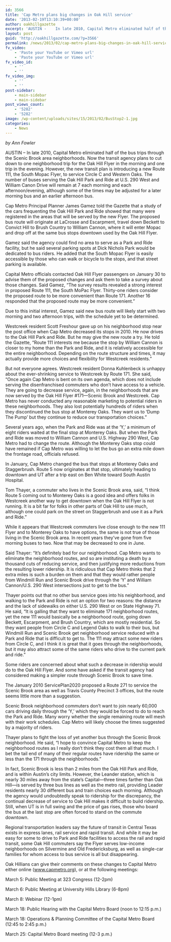 ```yaml
---
id: 3566
title: 'Cap Metro plans big changes in Oak Hill service'
date: '2013-02-19T13:10:39+00:00'
author: oakhillgazette
excerpt: 'AUSTIN -    In late 2010, Capital Metro eliminated half of the bus trips through the Scenic Brook area neighborhoods. Now the transit agency plans to cut down to one neighborhood trip for the Oak Hill Flyer in the morning and one trip in the evening. However, the new transit plan is introducing a new Route 111, the South Mopac Flyer, to service Circle C and Western Oaks. The number of buses serving the Oak Hill Park and Ride at U.S. 290 West and William Canon Drive will remain at 7 each morning and each afternoon/evening, although some of the times may be adjusted for a later morning bus and an earlier afternoon bus.'
layout: post
guid: 'http://oakhillgazette.com/?p=3566'
permalink: /news/2013/02/cap-metro-plans-big-changes-in-oak-hill-service/
fv_video:
    - 'Paste your YouTube or Vimeo url'
    - 'Paste your YouTube or Vimeo url'
fv_video_id:
    - ''
    - ''
fv_video_img:
    - ''
    - ''
post-sidebar:
    - main-sidebar
    - main-sidebar
post_views_count:
    - '5282'
    - '5282'
image: /wp-content/uploads/sites/15/2013/02/BusStop2-1.jpg
categories:
    - News
---
```


*by Ann Fowler*

AUSTIN – In late 2010, Capital Metro eliminated half of the bus trips through the Scenic Brook area neighborhoods. Now the transit agency plans to cut down to one neighborhood trip for the Oak Hill Flyer in the morning and one trip in the evening. However, the new transit plan is introducing a new Route 111, the South Mopac Flyer, to service Circle C and Western Oaks. The number of buses serving the Oak Hill Park and Ride at U.S. 290 West and William Canon Drive will remain at 7 each morning and each afternoon/evening, although some of the times may be adjusted for a later morning bus and an earlier afternoon bus.

Cap Metro Principal Planner James Gamez told the Gazette that a study of the cars frequenting the Oak Hill Park and Ride showed that many were registered in the areas that will be served by the new Flyer. The proposed bus route will originate at LaCrosse and Escarpment, travel down Beckett to Convict Hill to Brush Country to William Cannon, where it will enter Mopac and drop off at the same bus stops downtown used by the Oak Hill Flyer.

Gamez said the agency could find no area to serve as a Park and Ride facility, but he said several parking spots at Dick Nichols Park would be dedicated to bus riders. He added that the South Mopac Flyer is easily accessible by those who can walk or bicycle to the stops, and that street parking is available.

Capital Metro officials contacted Oak Hill Flyer passengers on January 30 to advise them of the proposed changes and ask them to take a survey about those changes. Said Gamez, “The survey results revealed a strong interest in proposed Route 111, the South MoPac Flyer. Thirty-one riders consider the proposed route to be more convenient than Route 171. Another 16 responded that the proposed route may be more convenient.”

Due to this initial interest, Gamez said new bus route will likely start with two morning and two afternoon trips, with the schedule yet to be determined.

Westcreek resident Scott Freshour gave up on his neighborhood stop near the post office when Cap Metro decreased its stops in 2010. He now drives to the Oak Hill Park and Ride. But he may give the new route a try. He told the Gazette, “Route 111 interests me because the stop by William Cannon is closer to my home than the Park and Ride, and it is relatively accessible for the entire neighborhood. Depending on the route structure and times, it may actually provide more choices and flexibility for Westcreek residents.”

But not everyone agrees. Westcreek resident Donna Kuhlenbeck is unhappy about the ever-shrinking service to Westcreek by Route 171. She said, “Once again Cap Metro is bent on its own agenda, which does not include serving the disenfranchised commuters who don’t have access to a vehicle. They are going to decrease service, again, in the neighborhoods that are now served by the Oak Hill Flyer #171—Scenic Brook and Westcreek. Cap Metro has never conducted any reasonable marketing to potential riders in these neighborhoods. They also lost potentially hundreds of riders when they discontinued the bus stop at Monterey Oaks. They want us to ‘Dump The Pump’ but they continue to reduce our transportation choices.”

Several years ago, when the Park and Ride was at the ‘Y,’ a minimum of eight riders waited at the final stop at Monterey Oaks. But when the Park and Ride was moved to William Cannon and U.S. Highway 290 West, Cap Metro had to change the route. Although the Monterey Oaks stop could have remained if Cap Metro was willing to let the bus go an extra mile down the frontage road, officials refused.

In January, Cap Metro changed the bus that stops at Monterey Oaks and Staggerbrush. Route 5 now originates at that stop, ultimately heading to downtown and UT after a trip east on Ben White toward South Austin Hospital.

Tom Thayer, a commuter who lives in the Scenic Brook area, said, “I think Route 5 coming out to Monterey Oaks is a good idea and offers folks in Westcreek another way to get downtown when the Oak Hill Flyer is not running. It is a bit far for folks in other parts of Oak Hill to use much, although one could park on the street on Staggerbrush and use it as a Park and Ride.”

While it appears that Westcreek commuters live close enough to the new 111 Flyer and to Monterey Oaks to have options, the same is not true of those living in the Scenic Brook area. In recent years they’ve gone from five morning buses to two. Now that may be decreased to one in June.

Said Thayer: “It’s definitely bad for our neighborhood. Cap Metro wants to eliminate the neighborhood routes, and so are instituting a death by a thousand cuts of reducing service, and then justifying more reductions from the resulting lower ridership. It is ridiculous that Cap Metro thinks that 2 extra miles is such a burden on them and that they would rather people from Windmill Run and Scenic Brook drive through the ‘Y’ and William Cannon/U.S. 290 West intersections just to get to the bus.”

Thayer points out that no other bus service goes into his neighborhood, and walking to the Park and Ride is not an option for two reasons: the distance and the lack of sidewalks on either U.S. 290 West or on State Highway 71. He said, “It is galling that they want to eliminate 171 neighborhood routes, yet the new 111 would basically be a neighborhood route, going down Beckett, Escarpment, and Brush Country, which are mostly residential. So they want people from Circle C and Legend Oaks to walk to their bus, but Windmill Run and Scenic Brook get neighborhood service reduced with a Park and Ride that is difficult to get to. The 111 may attract some new riders from Circle C, and I think it is great that it goes through the neighborhoods, but it may also attract some of the same riders who drive to the current park and ride.”

Some riders are concerned about what such a decrease in ridership would do to the Oak Hill Flyer. And some have asked if the transit agency had considered making a simpler route through Scenic Brook to save time.

The January 2010 ServicePlan2020 proposed a Route 271 to service the Scenic Brook area as well as Travis County Precinct 3 offices, but the route seems little more than a suggestion.

Scenic Brook neighborhood commuters don’t want to join nearly 60,000 cars driving daily through the ‘Y,’ which they would be forced to do to reach the Park and Ride. Many worry whether the single remaining route will mesh with their work schedules. Cap Metro will likely choose the times suggested by a majority of riders.

Thayer plans to fight the loss of yet another bus through the Scenic Brook neighborhood. He said, “I hope to convince Capital Metro to keep the neighborhood routes as I really don’t think they cost them all that much. I bet the tail end of many of their regular routes have ridership the same or less than the 171 through the neighborhoods.”

In fact, Scenic Brook is less than 2 miles from the Oak Hill Park and Ride, and is within Austin’s city limits. However, the Leander station, which is nearly 30 miles away from the state’s Capital—three times farther than Oak Hill—is served by three bus lines as well as the metro rail, providing Leader residents nearly 30 different bus and train choices each morning. Although the agency would undoubtedly speak to ridership for the discrepancy, the continual decrease of service to Oak Hill makes it difficult to build ridership. Still, when UT is in full swing and the price of gas rises, those who board the bus at the last stop are often forced to stand on the commute downtown.

Regional transportation leaders say the future of transit in Central Texas exists in express lanes, rail service and rapid transit. And while it may be easy for some to drive to Park and Ride facilities to access the rail and rapid transit, some Oak Hill commuters say the Flyer serves low-income neighborhoods on Silvermine and Old Fredericksburg, as well as single-car families for whom access to bus service is all but disappearing.

Oak Hillians can give their comments on these changes to Capital Metro either online (www.capmetro.org), or at the following meetings:

March 5: Public Meeting at 323 Congress (12-2pm)

March 6: Public Meeting at University Hills Library (6-8pm)

March 8: Webinar (12-1pm)

March 18: Public Hearing with the Capital Metro Board (noon to 12:15 p.m.)

March 18: Operations &amp; Planning Committee of the Capital Metro Board (12:45 to 2:45 p.m.)

March 25: Capital Metro Board meeting (12-3 p.m.)